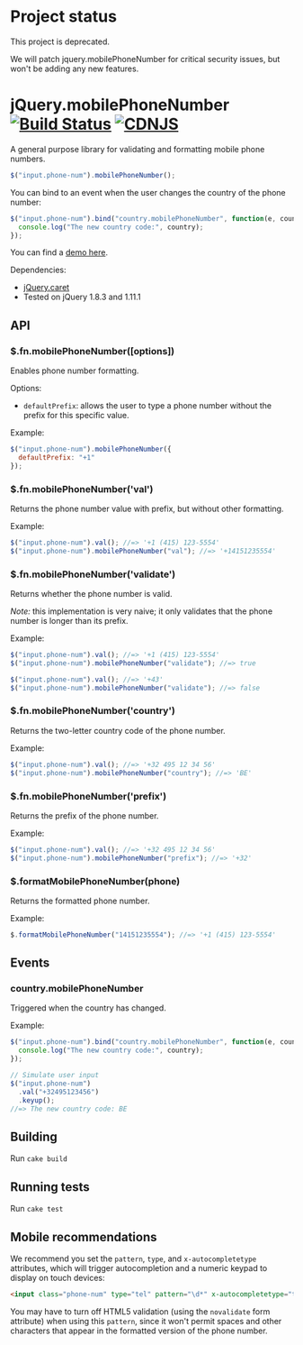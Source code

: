 # Project status

This project is deprecated.

We will patch jquery.mobilePhoneNumber for critical security issues, but won't be adding any new features.

# jQuery.mobilePhoneNumber [![Build Status](https://travis-ci.org/stripe/jquery.mobilePhoneNumber.svg?branch=master)](https://travis-ci.org/stripe/jquery.mobilePhoneNumber) [![CDNJS](https://img.shields.io/cdnjs/v/jquery.mobilephonenumber.svg)](https://cdnjs.com/libraries/jquery.mobilephonenumber/)

A general purpose library for validating and formatting mobile phone numbers.

```javascript
$("input.phone-num").mobilePhoneNumber();
```

You can bind to an event when the user changes the country of the phone number:

```javascript
$("input.phone-num").bind("country.mobilePhoneNumber", function(e, country) {
  console.log("The new country code:", country);
});
```

You can find a [demo here](http://stripe.github.io/jquery.mobilePhoneNumber/example).

Dependencies:

- [jQuery.caret](http://plugins.jquery.com/caret)
- Tested on jQuery 1.8.3 and 1.11.1

## API

### \$.fn.mobilePhoneNumber([options])

Enables phone number formatting.

Options:

- `defaultPrefix`: allows the user to type a phone number without the prefix for this specific value.

Example:

```javascript
$("input.phone-num").mobilePhoneNumber({
  defaultPrefix: "+1"
});
```

### \$.fn.mobilePhoneNumber('val')

Returns the phone number value with prefix, but without other formatting.

Example:

```javascript
$("input.phone-num").val(); //=> '+1 (415) 123-5554'
$("input.phone-num").mobilePhoneNumber("val"); //=> '+14151235554'
```

### \$.fn.mobilePhoneNumber('validate')

Returns whether the phone number is valid.

_Note:_ this implementation is very naive; it only validates that the phone number is longer than its prefix.

Example:

```javascript
$("input.phone-num").val(); //=> '+1 (415) 123-5554'
$("input.phone-num").mobilePhoneNumber("validate"); //=> true

$("input.phone-num").val(); //=> '+43'
$("input.phone-num").mobilePhoneNumber("validate"); //=> false
```

### \$.fn.mobilePhoneNumber('country')

Returns the two-letter country code of the phone number.

Example:

```javascript
$("input.phone-num").val(); //=> '+32 495 12 34 56'
$("input.phone-num").mobilePhoneNumber("country"); //=> 'BE'
```

### \$.fn.mobilePhoneNumber('prefix')

Returns the prefix of the phone number.

Example:

```javascript
$("input.phone-num").val(); //=> '+32 495 12 34 56'
$("input.phone-num").mobilePhoneNumber("prefix"); //=> '+32'
```

### \$.formatMobilePhoneNumber(phone)

Returns the formatted phone number.

Example:

```javascript
$.formatMobilePhoneNumber("14151235554"); //=> '+1 (415) 123-5554'
```

## Events

### country.mobilePhoneNumber

Triggered when the country has changed.

Example:

```javascript
$("input.phone-num").bind("country.mobilePhoneNumber", function(e, country) {
  console.log("The new country code:", country);
});

// Simulate user input
$("input.phone-num")
  .val("+32495123456")
  .keyup();
//=> The new country code: BE
```

## Building

Run `cake build`

## Running tests

Run `cake test`

## Mobile recommendations

We recommend you set the `pattern`, `type`, and `x-autocompletetype` attributes, which will trigger autocompletion and a numeric keypad to display on touch devices:

```html
<input class="phone-num" type="tel" pattern="\d*" x-autocompletetype="tel" />
```

You may have to turn off HTML5 validation (using the `novalidate` form attribute) when using this `pattern`, since it won't permit spaces and other characters that appear in the formatted version of the phone number.
